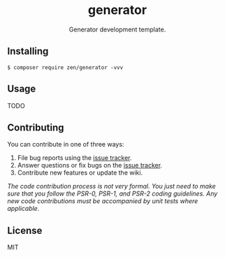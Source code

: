 <h1 align="center"> generator </h1>

<p align="center"> Generator development template.</p>


## Installing

```shell
$ composer require zen/generator -vvv
```

## Usage

TODO

## Contributing

You can contribute in one of three ways:

1. File bug reports using the [issue tracker](https://github.com/zen/generator/issues).
2. Answer questions or fix bugs on the [issue tracker](https://github.com/zen/generator/issues).
3. Contribute new features or update the wiki.

_The code contribution process is not very formal. You just need to make sure that you follow the PSR-0, PSR-1, and PSR-2 coding guidelines. Any new code contributions must be accompanied by unit tests where applicable._

## License

MIT
